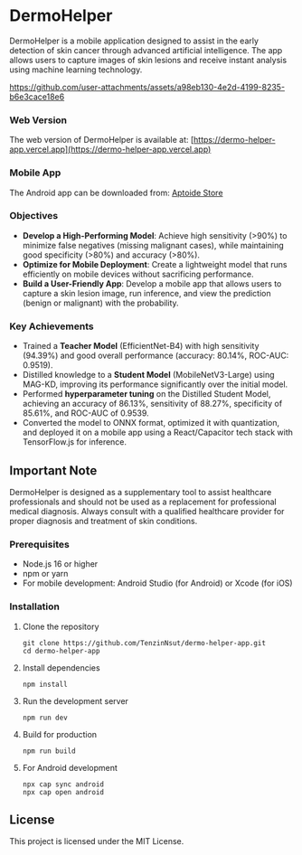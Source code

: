 # DermoHelper

DermoHelper is a mobile application designed to assist in the early detection of skin cancer through advanced artificial intelligence. The app allows users to capture images of skin lesions and receive instant analysis using machine learning technology.


https://github.com/user-attachments/assets/a98eb130-4e2d-4199-8235-b6e3cace18e6

### Web Version
The web version of DermoHelper is available at:
[https://dermo-helper-app.vercel.app](https://dermo-helper-app.vercel.app)

### Mobile App
The Android app can be downloaded from:
[Aptoide Store](https://dermo-helper.en.aptoide.com/)


### Objectives
- **Develop a High-Performing Model**: Achieve high sensitivity (>90%) to minimize false negatives (missing malignant cases), while maintaining good specificity (>80%) and accuracy (>80%).
- **Optimize for Mobile Deployment**: Create a lightweight model that runs efficiently on mobile devices without sacrificing performance.
- **Build a User-Friendly App**: Develop a mobile app that allows users to capture a skin lesion image, run inference, and view the prediction (benign or malignant) with the probability.

### Key Achievements
- Trained a **Teacher Model** (EfficientNet-B4) with high sensitivity (94.39%) and good overall performance (accuracy: 80.14%, ROC-AUC: 0.9519).
- Distilled knowledge to a **Student Model** (MobileNetV3-Large) using MAG-KD, improving its performance significantly over the initial model.
- Performed **hyperparameter tuning** on the Distilled Student Model, achieving an accuracy of 86.13%, sensitivity of 88.27%, specificity of 85.61%, and ROC-AUC of 0.9539.
- Converted the model to ONNX format, optimized it with quantization, and deployed it on a mobile app using a React/Capacitor tech stack with TensorFlow.js for inference.

## Important Note

DermoHelper is designed as a supplementary tool to assist healthcare professionals and should not be used as a replacement for professional medical diagnosis. Always consult with a qualified healthcare provider for proper diagnosis and treatment of skin conditions.


### Prerequisites

- Node.js 16 or higher
- npm or yarn
- For mobile development: Android Studio (for Android) or Xcode (for iOS)

### Installation

1. Clone the repository
   ```
   git clone https://github.com/TenzinNsut/dermo-helper-app.git
   cd dermo-helper-app
   ```

2. Install dependencies
   ```
   npm install
   ```

3. Run the development server
   ```
   npm run dev
   ```

4. Build for production
   ```
   npm run build
   ```

5. For Android development
   ```
   npx cap sync android
   npx cap open android
   ```

## License

This project is licensed under the MIT License.
